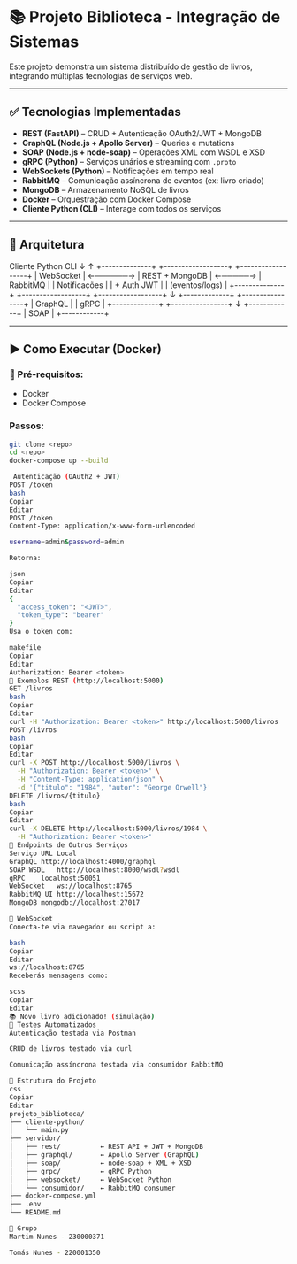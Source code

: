 # 📚 Projeto Biblioteca - Integração de Sistemas

Este projeto demonstra um sistema distribuído de gestão de livros, integrando múltiplas tecnologias de serviços web.

---

## ✅ Tecnologias Implementadas

- **REST (FastAPI)** – CRUD + Autenticação OAuth2/JWT + MongoDB
- **GraphQL (Node.js + Apollo Server)** – Queries e mutations
- **SOAP (Node.js + node-soap)** – Operações XML com WSDL e XSD
- **gRPC (Python)** – Serviços unários e streaming com `.proto`
- **WebSockets (Python)** – Notificações em tempo real
- **RabbitMQ** – Comunicação assíncrona de eventos (ex: livro criado)
- **MongoDB** – Armazenamento NoSQL de livros
- **Docker** – Orquestração com Docker Compose
- **Cliente Python (CLI)** – Interage com todos os serviços

---

## 🧱 Arquitetura

Cliente Python CLI
↓ ↑
+--------------+ +------------------+ +------------------+
| WebSocket | ←──────→ | REST + MongoDB | ←─────→ | RabbitMQ |
| Notificações | | + Auth JWT | | (eventos/logs) |
+--------------+ +------------------+ +------------------+
↓
+-------------+ +----------------+
| GraphQL | | gRPC |
+-------------+ +----------------+
↓
+------------+
| SOAP |
+------------+


---

## ▶️ Como Executar (Docker)

### 🐳 Pré-requisitos:
- Docker
- Docker Compose

### Passos:
```bash
git clone <repo>
cd <repo>
docker-compose up --build

 Autenticação (OAuth2 + JWT)
POST /token
bash
Copiar
Editar
POST /token
Content-Type: application/x-www-form-urlencoded

username=admin&password=admin

Retorna:

json
Copiar
Editar
{
  "access_token": "<JWT>",
  "token_type": "bearer"
}
Usa o token com:

makefile
Copiar
Editar
Authorization: Bearer <token>
📘 Exemplos REST (http://localhost:5000)
GET /livros
bash
Copiar
Editar
curl -H "Authorization: Bearer <token>" http://localhost:5000/livros
POST /livros
bash
Copiar
Editar
curl -X POST http://localhost:5000/livros \
  -H "Authorization: Bearer <token>" \
  -H "Content-Type: application/json" \
  -d '{"titulo": "1984", "autor": "George Orwell"}'
DELETE /livros/{titulo}
bash
Copiar
Editar
curl -X DELETE http://localhost:5000/livros/1984 \
  -H "Authorization: Bearer <token>"
🔗 Endpoints de Outros Serviços
Serviço	URL Local
GraphQL	http://localhost:4000/graphql
SOAP WSDL	http://localhost:8000/wsdl?wsdl
gRPC	localhost:50051
WebSocket	ws://localhost:8765
RabbitMQ UI	http://localhost:15672
MongoDB	mongodb://localhost:27017

📡 WebSocket
Conecta-te via navegador ou script a:

bash
Copiar
Editar
ws://localhost:8765
Receberás mensagens como:

scss
Copiar
Editar
📚 Novo livro adicionado! (simulação)
🧪 Testes Automatizados
Autenticação testada via Postman

CRUD de livros testado via curl

Comunicação assíncrona testada via consumidor RabbitMQ

📁 Estrutura do Projeto
css
Copiar
Editar
projeto_biblioteca/
├── cliente-python/
│   └── main.py
├── servidor/
│   ├── rest/          ← REST API + JWT + MongoDB
│   ├── graphql/       ← Apollo Server (GraphQL)
│   ├── soap/          ← node-soap + XML + XSD
│   ├── grpc/          ← gRPC Python
│   ├── websocket/     ← WebSocket Python
│   └── consumidor/    ← RabbitMQ consumer
├── docker-compose.yml
├── .env
└── README.md

👥 Grupo
Martim Nunes - 230000371

Tomás Nunes - 220001350

